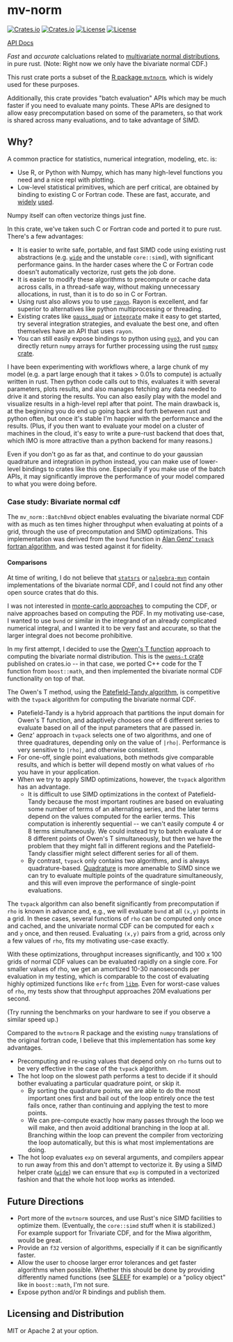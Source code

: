 # mv-norm

[![Crates.io](https://img.shields.io/crates/v/mv-norm?style=flat-square)](https://crates.io/crates/mv-norm)
[![Crates.io](https://img.shields.io/crates/d/mv-norm?style=flat-square)](https://crates.io/crates/mv-norm)
[![License](https://img.shields.io/badge/license-Apache%202.0-blue?style=flat-square)](LICENSE-APACHE)
[![License](https://img.shields.io/badge/license-MIT-blue?style=flat-square)](LICENSE-MIT)

[API Docs](https://docs.rs/conf/latest/mv-norm/)

*Fast* and *accurate* calcluations related to [multivariate normal distributions](https://en.wikipedia.org/wiki/Multivariate_normal_distribution), in pure rust. (Note: Right now we only have the bivariate normal CDF.)

This rust crate ports a subset of the [R package `mvtnorm`](https://cran.r-project.org/web/packages/mvtnorm/mvtnorm.pdf), which is
widely used for these purposes.

Additionally, this crate provides "batch evaluation" APIs which may be much faster if you need to evaluate many points. These APIs are designed to allow easy precomputation based on some of the parameters, so that work is shared across many evaluations, and to take advantage of SIMD.

## Why?

A common practice for statistics, numerical integration, modeling, etc. is:

* Use R, or Python with Numpy, which has many high-level functions you need and a nice repl with plotting.
* Low-level statistical primitives, which are perf critical, are obtained by binding to existing C or Fortran code. These are fast, accurate, and [widely](https://cran.r-project.org/web/packages/mvtnorm/index.html) [used](https://github.com/SebastienMarmin/torch-mvnorm).

Numpy itself can often vectorize things just fine.

In this crate, we've taken such C or Fortran code and ported it to pure rust. There's a few advantages:

* It is easier to write safe, portable, and fast SIMD code using existing rust abstractions (e.g. [`wide`](https://crates.io/crates/wide) and the unstable `core::simd`), with significant performance gains. In the harder cases where the C or Fortran code doesn't automatically vectorize, rust gets the job done.
* It is easier to modify these algorithms to precompute or cache data across calls, in a thread-safe way, without making unnecessary allocations, in rust, than it is to do so in C or Fortran.
* Using rust also allows you to use [`rayon`](https://docs.rs/rayon/latest/rayon/). Rayon is excellent, and far superior to alternatives like python multiprocessing or threading.
* Existing crates like [`gauss_quad`](https://crates.io/crates/gauss-quad) or [`integrate`](https://crates.io/crates/integrate) make it easy to get started, try several integration strategies, and evaluate the best one, and often themselves have an API that uses `rayon`.
* You can still easily expose bindings to python using [`pyo3`](https://docs.rs/pyo3/latest/pyo3/), and you can directly return `numpy` arrays for further processing using the rust [`numpy` crate](https://docs.rs/numpy/latest/numpy/).

I have been experimenting with workflows where, a large chunk of my model (e.g. a part large enough that it takes > 0.01s to compute) is actually written in rust. Then python code calls out to this, evaluates it with several parameters, plots results, and also manages fetching any data needed to drive it and storing the results. You can also easily play with the model and visualize results in a high-level repl after that point. The main drawback is, at the beginning you do end up going back and forth between rust and python often, but once it's stable I'm happier with the performance and the results. (Plus, if you then want to evaluate your model on a cluster of machines in the cloud, it's easy to write a pure-rust backend that does that, which IMO is more attractive than a python backend for many reasons.)

Even if you don't go as far as that, and continue to do your gaussian quadrature and integration in python instead, you can make use of lower-level bindings to crates like this one. Especially if you make use of the batch APIs, it may significantly improve the performance of your model compared to what you were doing before.

### Case study: Bivariate normal cdf

The `mv_norm::BatchBvnd` object enables evaluating the bivariate normal CDF with as much as ten times higher
throughput when evaluating at points of a grid, through the use of precomputation and SIMD optimizations. This implementation was derived
from the `bvnd` function in [Alan Genz' `tvpack` fortran algorithm](https://github.com/cran/mvtnorm/blob/67d734c947eb10fbfa9d3431ba6a7d47241be58c/src/tvpack.f#L514), and was tested against it for fidelity.

#### Comparisons

At time of writing, I do not believe that [`statsrs`](https://crates.io/crates/statrs) or [`nalgebra-mvn`](https://crates.io/crates/nalgebra-mvn) contain implementations of the bivariate normal CDF,
and I could not find any other open source crates that do this.

I was not interested in [monte-carlo approaches](https://github.com/scipy/scipy/blob/6dbfa8c1463e33129cff2dabb01b67174a9bdf32/scipy/stats/_qmvnt.py#L146) to computing the CDF, or naive approaches based on computing the PDF.
In my motivating use-case, I wanted to use `bvnd` or similar in the integrand of an already complicated numerical integral,
and I wanted it to be very fast and accurate, so that the larger integral does not become prohibitive.

In my first attempt, I decided to use the [Owen's T function](https://en.wikipedia.org/wiki/Owen%27s_T_function) approach to computing the bivariate normal distribution.
This is the [`owens-t` crate](https://crates.io/crates/owens-t) published on crates.io -- in that case, we ported
C++ code for the T function from `boost::math`, and then implemented the bivariate normal CDF functionality on top of that.

The Owen's T method, using the [Patefield-Tandy algorithm](https://www.jstatsoft.org/article/view/v005i05), is competitive with the `tvpack` algorithm for computing the bivariate normal CDF.

* Patefield-Tandy is a hybrid approach that partitions the input domain for Owen's T function, and adaptively chooses one of 6 different series to evaluate based on all of the input parameters that are passed in.
* Genz' approach in `tvpack` selects one of two algorithms, and one of three quadratures, depending only on the value of `|rho|`. Performance is very sensitive to `|rho|`, and otherwise consistent.
* For one-off, single point evaluations, both methods give comparable results, and which is better will depend mostly on what values of `rho` you have in your application.
* When we try to apply SIMD optimizations, however, the `tvpack` algorithm has an advantage.
   * It is difficult to use SIMD optimizations in the context of Patefield-Tandy because the most important routines are based on evaluating some number of terms of an alternating series, and the later terms depend on the values computed for the earlier terms. This computation is inherently sequential -- we can't easily compute 4 or 8 terms simultaneously. We could instead try to batch evaluate 4 or 8 different points of Owen's T simultaneously, but then we have the problem that they might fall in different regions and the Patefield-Tandy classifier might select different series for all of them.
   * By contrast, `tvpack` only contains two algorithms, and is always quadrature-based. [Quadrature](https://en.wikipedia.org/wiki/Gaussian_quadrature) is more amenable to SIMD since we can try to evaluate multiple points of the quadrature simultaneously, and this will even improve the performance of single-point evaluations.

The `tvpack` algorithm can also benefit significantly from precomputation if `rho` is known in advance and, e.g., we will evaluate `bvnd` at all `(x,y)` points in a grid. In these cases, several functions of `rho` can be computed only once and cached, and the univariate normal CDF can be computed for each `x` and `y` once, and then reused. Evaluating `(x,y)` pairs from a grid, across only a few values of `rho`, fits my motivating use-case exactly.

With these optimizations, throughput increases significantly, and 100 x 100 grids of normal CDF values can be evaluated rapidly on a single core. For smaller values of rho, we get an amortized 10-30 nanoseconds per evaluation in my testing, which is comparable to the cost of evaluating highly optimized functions like `erfc` from [`libm`](https://crates.io/crates/libm). Even for worst-case values of `rho`, my tests show that throughput approaches 20M evaluations per second.

(Try running the benchmarks on your hardware to see if you observe a similar speed up.)

Compared to the `mvtnorm` R package and the existing `numpy` translations of the original fortran code, I believe that this implementation has some key advantages.

* Precomputing and re-using values that depend only on `rho` turns out to be very effective in the case of the `tvpack` algorithm.
* The hot loop on the slowest path performs a test to decide if it should bother evaluating a particular quadrature point, or skip it.
  * By sorting the quadrature points, we are able to do the most important ones first and bail out of the loop entirely once the test fails once, rather than continuing and applying the test to more points.
  * We can pre-compute exactly how many passes through the loop we will make, and then avoid additional branching in the loop at all. Branching within the loop can prevent the compiler from vectorizing the loop automatically, but this is what most implementations are doing.
* The hot loop evaluates `exp` on several arguments, and compilers appear to run away from this and don't attempt to vectorize it. By using a SIMD helper crate ([`wide`](https://crates.io/crates/wide)) we can ensure that `exp` is computed in a vectorized fashion and that the whole hot loop works as intended.

## Future Directions

* Port more of the `mvtnorm` sources, and use Rust's nice SIMD facilities to optimize them. (Eventually, the `core::simd` stuff when it is stabilized.) For example support for Trivariate CDF, and for the Miwa algorithm, would be great.
* Provide an `f32` version of algorithms, especially if it can be significantly faster.
* Allow the user to choose larger error tolerances and get faster algorithms when possible.
  Whether this should be done by providing differently named functions (see [SLEEF](https://docs.rs/sleef/latest/sleef/f64x/index.html) for example) or a "policy object" like in `boost::math`, I'm not sure.
* Expose python and/or R bindings and publish them.

## Licensing and Distribution

MIT or Apache 2 at your option.

